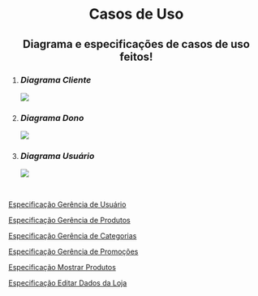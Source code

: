 <h1 align="center"> Casos de Uso </h1>
<h2 align="center"> Diagrama e especificações de casos de uso feitos! </h2>

1. ### _**Diagrama Cliente**_
    <img src="./assets/imagens/Diagrama/DiagramaCliente.jpg"/>

2. ### _**Diagrama Dono**_
    <img src="./assets/imagens/Diagrama/DiagramaDono.jpg"/>

3. ### _**Diagrama Usuário**_
    <img src="./assets/imagens/Diagrama/DiagramaUsuario.jpg"/>

</br>

<a href="https://docs.google.com/document/d/1V0c9ttDsuG5GUdN8S0esVhdmY0ZfbOX6/edit?usp=sharing&ouid=117063515235833009625&rtpof=true&sd=true" target="_blank">Especificação Gerência de Usuário</a>

<a href="https://docs.google.com/document/d/1p_xk1pmTdkGtEKgycoH2G8xdce08cBnf/edit?usp=sharing&ouid=115705675314473655044&rtpof=true&sd=true" target="_blank">Especificação Gerência de Produtos</a>

<a href="https://docs.google.com/document/d/1GdDz_PrmzG87N_Yv-dF1vGgtfPiA4-ZLNS--aVlcyqQ/edit?usp=sharing" target="_blank">Especificação Gerência de Categorias</a>

<a href="https://docs.google.com/document/d/1waFnMeWQpdhCoSX9gBZCYEXmV-povKTd/edit?usp=sharing&ouid=114101976048666641071&rtpof=true&sd=true" target="_blank">Especificação Gerência de Promoções</a>

<a href="https://docs.google.com/document/d/17FaJKV-k4T7xWu4TPY-ElIrLF2GBml0I/edit?usp=sharing&ouid=113162914836637352766&rtpof=true&sd=true" target="_blank">Especificação Mostrar Produtos</a>

<a href="https://docs.google.com/document/d/1lkdrbofDkFC4N96z_gck9zVBY0gJj1bn/edit#" target="_blank">Especificação Editar Dados da Loja</a>


